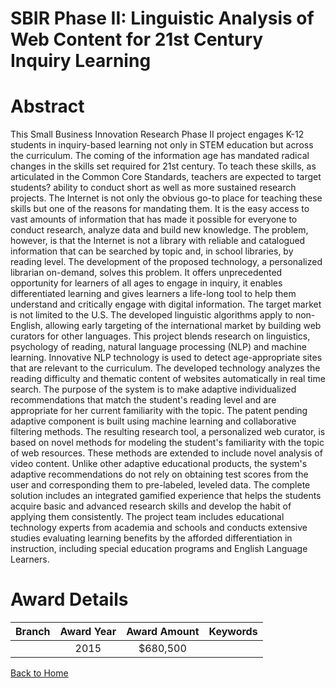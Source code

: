 
SBIR Phase II: Linguistic Analysis of Web Content for 21st Century Inquiry Learning
===================================================================================

# Abstract


This Small Business Innovation Research Phase II project engages K-12 students in inquiry-based learning not only in STEM education but across the curriculum. The coming of the information age has mandated radical changes in the skills set required for 21st century. To teach these skills, as articulated in the Common Core Standards, teachers are expected to target students? ability to conduct short as well as more sustained research projects. The Internet is not only the obvious go-to place for teaching these skills but one of the reasons for mandating them. It is the easy access to vast amounts of information that has made it possible for everyone to conduct research, analyze data and build new knowledge. The problem, however, is that the Internet is not a library with reliable and catalogued information that can be searched by topic and, in school libraries, by reading level. The development of the proposed technology, a personalized librarian on-demand, solves this problem. It offers unprecedented opportunity for learners of all ages to engage in inquiry, it enables differentiated learning and gives learners a life-long tool to help them understand and critically engage with digital information. The target market is not limited to the U.S. The developed linguistic algorithms apply to non-English, allowing early targeting of the international market by building web curators for other languages. This project blends research on linguistics, psychology of reading, natural language processing (NLP) and machine learning. Innovative NLP technology is used to detect age-appropriate sites that are relevant to the curriculum. The developed technology analyzes the reading difficulty and thematic content of websites automatically in real time search. The purpose of the system is to make adaptive individualized recommendations that match the student's reading level and are appropriate for her current familiarity with the topic. The patent pending adaptive component is built using machine learning and collaborative filtering methods. The resulting research tool, a personalized web curator, is based on novel methods for modeling the student's familiarity with the topic of web resources. These methods are extended to include novel analysis of video content. Unlike other adaptive educational products, the system's adaptive recommendations do not rely on obtaining test scores from the user and corresponding them to pre-labeled, leveled data. The complete solution includes an integrated gamified experience that helps the students acquire basic and advanced research skills and develop the habit of applying them consistently. The project team includes educational technology experts from academia and schools and conducts extensive studies evaluating learning benefits by the afforded differentiation in instruction, including special education programs and English Language Learners.  

# Award Details

|Branch|Award Year|Award Amount|Keywords|
| :---: | :---: | :---: | :---: |
||2015|$680,500||
  
  


[Back to Home](https://github.com/chrischow/dod_sbir_awards/JT/#181)